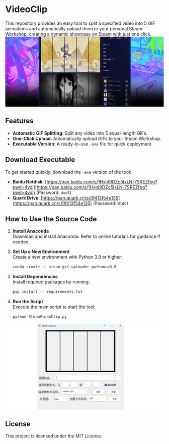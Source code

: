 # VideoClip
This repository provides an easy tool to split a specified video into 5 GIF animations and automatically upload them to your personal Steam Workshop, creating a dynamic showcase on Steam with just one click.
![使用界面](images/展示效果.png)

## Features
- **Automatic GIF Splitting**: Split any video into 5 equal-length GIFs.
- **One-Click Upload**: Automatically upload GIFs to your Steam Workshop.
- **Executable Version**: A ready-to-use `.exe` file for quick deployment.

## Download Executable
To get started quickly, download the `.exe` version of the tool:

- **Baidu Netdisk**: [https://pan.baidu.com/s/1Hxld9DZc5IxLN-7SREZfbg?pwd=4vdl](https://pan.baidu.com/s/1Hxld9DZc5IxLN-7SREZfbg?pwd=4vdl) (Password: `4vdl`)
- **Quark Drive**: [https://pan.quark.cn/s/0f413f54e135](https://pan.quark.cn/s/0f413f54e135) (Password: `W1dQ`)

## How to Use the Source Code

1. **Install Anaconda**  
   Download and install Anaconda. Refer to online tutorials for guidance if needed.

2. **Set Up a New Environment**  
   Create a new environment with Python 3.8 or higher:
   ```bash
   conda create -n steam_gif_uploader python>=3.8
   ```

3. **Install Dependencies**  
   Install required packages by running:
   ```bash
   pip install -r requirements.txt
   ```

4. **Run the Script**  
   Execute the main script to start the tool:
   ```bash
   python SteamVideoClip.py
   ```
   
![使用界面](images/使用界面.png)


## License
This project is licensed under the MIT License.

